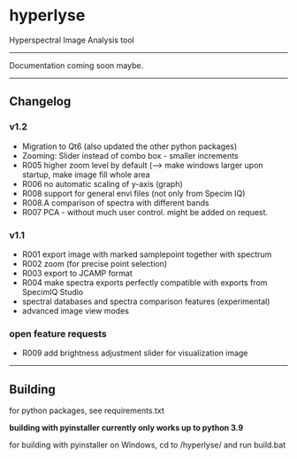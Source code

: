 # hyperlyse

Hyperspectral Image Analysis tool

---

Documentation coming soon maybe.

---
## Changelog


### v1.2
* Migration to Qt6 (also updated the other python packages)
* Zooming: Slider instead of combo box - smaller increments
* R005 higher zoom level by default (--> make windows larger upon startup, make image fill whole area
* R006 no automatic scaling of y-axis (graph)
* R008 support for general envi files (not only from Specim IQ)
* R008.A comparison of spectra with different bands
* R007 PCA - without much user control. might be added on request.

### v1.1
* R001 export image with marked samplepoint together with spectrum
* R002 zoom (for precise point selection)
* R003 export to JCAMP format
* R004 make spectra exports perfectly compatible with exports from SpecimIQ Studio
* spectral databases and spectra comparison features (experimental)
* advanced image view modes

### open feature requests
* R009 add brightness adjustment slider for visualization image

---

## Building
for python packages, see requirements.txt

**building with pyinstaller currently only works up to python 3.9**

for building with pyinstaller on Windows, cd to /hyperlyse/ and run build.bat